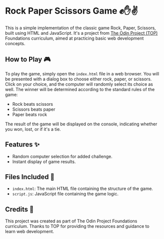 # Rock Paper Scissors Game ✊✋✌️
This is a simple implementation of the classic game Rock, Paper, Scissors, built using HTML and JavaScript. It's a project from [The Odin Project (TOP)](https://www.theodinproject.com/) Foundations curriculum, aimed at practicing basic web development concepts.

## How to Play 🎮

To play the game, simply open the `index.html` file in a web browser. You will be presented with a dialog box to choose either rock, paper, or scissors. Click on your choice, and the computer will randomly select its choice as well. The winner will be determined according to the standard rules of the game:

- Rock beats scissors
- Scissors beats paper
- Paper beats rock

The result of the game will be displayed on the console, indicating whether you won, lost, or if it's a tie.

## Features ✨

- Random computer selection for added challenge.
- Instant display of game results.

## Files Included 📁

- `index.html`: The main HTML file containing the structure of the game.
- `script.js`: JavaScript file containing the game logic.

## Credits 🙌

This project was created as part of The Odin Project Foundations curriculum. Thanks to TOP for providing the resources and guidance to learn web development.
